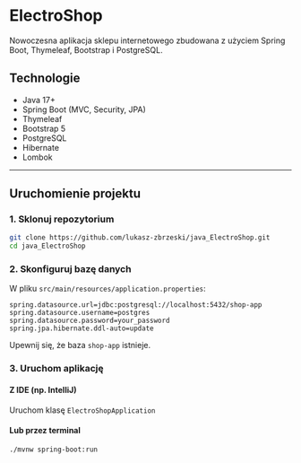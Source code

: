 # ElectroShop

Nowoczesna aplikacja sklepu internetowego zbudowana z użyciem Spring Boot, Thymeleaf, Bootstrap i PostgreSQL.

## Technologie

- Java 17+
- Spring Boot (MVC, Security, JPA)
- Thymeleaf
- Bootstrap 5
- PostgreSQL
- Hibernate
- Lombok

---

## Uruchomienie projektu

### 1. Sklonuj repozytorium

```bash
git clone https://github.com/lukasz-zbrzeski/java_ElectroShop.git
cd java_ElectroShop
```

### 2. Skonfiguruj bazę danych

W pliku `src/main/resources/application.properties`:

```properties
spring.datasource.url=jdbc:postgresql://localhost:5432/shop-app
spring.datasource.username=postgres
spring.datasource.password=your_password
spring.jpa.hibernate.ddl-auto=update
```

Upewnij się, że baza `shop-app` istnieje.

### 3. Uruchom aplikację

#### Z IDE (np. IntelliJ)
Uruchom klasę `ElectroShopApplication`

#### Lub przez terminal

```bash
./mvnw spring-boot:run
```
